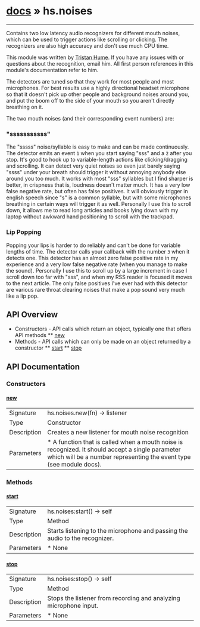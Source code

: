 # [docs](index.md) » hs.noises
---

Contains two low latency audio recognizers for different mouth noises, which can be used to trigger actions like scrolling or clicking.
The recognizers are also high accuracy and don't use much CPU time.

This module was written by [Tristan Hume](http://thume.ca/). If you have any issues with or questions about the recognition, email him.
All first person references in this module's documentation refer to him.

The detectors are tuned so that they work for most people and most microphones. For best results use a highly directional headset microphone so that it doesn't pick up other people and background
noises around you, and put the boom off to the side of your mouth so you aren't directly breathing on it.

The two mouth noises (and their corresponding event numbers) are:

### "sssssssssss"
The "sssss" noise/syllable is easy to make and can be made continuously. The detector emits an event `1` when you start saying "sss" and a `2` after you stop.
It's good to hook up to variable-length actions like clicking/dragging and scrolling. It can detect very quiet noises so even just barely saying "ssss" under your
breath should trigger it without annoying anybody else around you too much. It works with most "sss" syllables but I find sharper is better, in crispness that is, loudness doesn't matter much.
It has a very low false negative rate, but often has false positives. It will obviously trigger in english speech since "s" is a common syllable, but with some microphones breathing in certain ways
will trigger it as well. Personally I use this to scroll down, it allows me to read long articles and books lying down with my laptop without awkward hand positioning to scroll with the trackpad.

### Lip Popping
Popping your lips is harder to do reliably and can't be done for variable lengths of time. The detector calls your callback with the number `3` when it detects one.
This detector has an almost zero false positive rate in my experience and a very low false negative rate (when you manage to make the sound).
Personally I use this to scroll up by a large increment in case I scroll down too far with "sss", and when my RSS reader is focused it moves to the next article.
The only false positives I've ever had with this detector are various rare throat clearing noises that make a pop sound very much like a lip pop.

## API Overview
* Constructors - API calls which return an object, typically one that offers API methods
** [new](#new)
* Methods - API calls which can only be made on an object returned by a constructor
** [start](#start)
** [stop](#stop)

## API Documentation

### Constructors

#### [new](#new)
| | |
|-|-|
| Signature   | hs.noises.new(fn) -> listener  |
| Type        | Constructor |
| Description | Creates a new listener for mouth noise recognition |
| Parameters |  * A function that is called when a mouth noise is recognized. It should accept a single parameter which will be a number representing the event type (see module docs). | | Returns |  * An `hs.noises` object | 
### Methods

#### [start](#start)
| | |
|-|-|
| Signature   | hs.noises:start() -> self  |
| Type        | Method |
| Description | Starts listening to the microphone and passing the audio to the recognizer. |
| Parameters |  * None | | Returns |  * The `hs.noises` object | 
#### [stop](#stop)
| | |
|-|-|
| Signature   | hs.noises:stop() -> self  |
| Type        | Method |
| Description | Stops the listener from recording and analyzing microphone input. |
| Parameters |  * None | | Returns |  * The `hs.noises` object | 